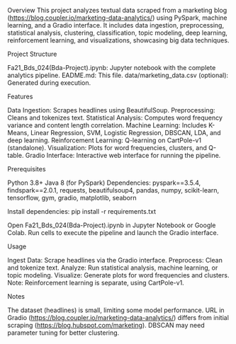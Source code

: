 Overview
This project analyzes textual data scraped from a marketing blog (https://blog.coupler.io/marketing-data-analytics/) using PySpark, machine learning, and a Gradio interface. It includes data ingestion, preprocessing, statistical analysis, clustering, classification, topic modeling, deep learning, reinforcement learning, and visualizations, showcasing big data techniques.

Project Structure

Fa21_Bds_024(Bda-Project).ipynb: Jupyter notebook with the complete analytics pipeline.
EADME.md: This file.
data/marketing_data.csv (optional): Generated during execution.

Features

Data Ingestion: Scrapes headlines using BeautifulSoup.
Preprocessing: Cleans and tokenizes text.
Statistical Analysis: Computes word frequency variance and content length correlation.
Machine Learning: Includes K-Means, Linear Regression, SVM, Logistic Regression, DBSCAN, LDA, and deep learning.
Reinforcement Learning: Q-learning on CartPole-v1 (standalone).
Visualization: Plots for word frequencies, clusters, and Q-table.
Gradio Interface: Interactive web interface for running the pipeline.

Prerequisites

Python 3.8+
Java 8 (for PySpark)
Dependencies: pyspark==3.5.4, findspark==2.0.1, requests, beautifulsoup4, pandas, numpy, scikit-learn, tensorflow, gym, gradio, matplotlib, seaborn

Install dependencies:
pip install -r requirements.txt

Open Fa21_Bds_024(Bda-Project).ipynb in Jupyter Notebook or Google Colab.
Run cells to execute the pipeline and launch the Gradio interface.

Usage

Ingest Data: Scrape headlines via the Gradio interface.
Preprocess: Clean and tokenize text.
Analyze: Run statistical analysis, machine learning, or topic modeling.
Visualize: Generate plots for word frequencies and clusters.
Note: Reinforcement learning is separate, using CartPole-v1.

Notes

The dataset (headlines) is small, limiting some model performance.
URL in Gradio (https://blog.coupler.io/marketing-data-analytics/) differs from initial scraping (https://blog.hubspot.com/marketing).
DBSCAN may need parameter tuning for better clustering.


